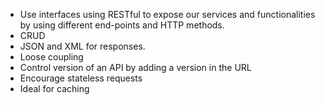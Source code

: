 
- Use interfaces using RESTful to expose our services and functionalities by using different end-points and HTTP methods.
- CRUD
- JSON and XML for responses.
- Loose coupling 
- Control version of an API by adding a version in the URL
- Encourage stateless requests 
- Ideal for caching 